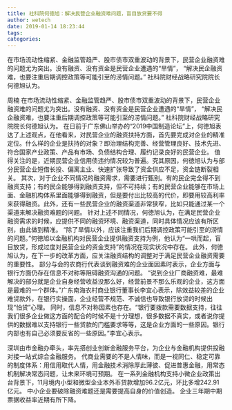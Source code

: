 ```yaml
---
title: 社科院何徳旭：解决民营企业融资难问题，盲目放贷要不得
author: wetech
date: 2019-01-14 18:23:44
tags: 
categories: 
---
```

在市场流动性缩紧、金融监管趋严、股市债市双重波动的背景下，民营企业融资难的问题尤为突出。没有融资、没有资金是民营企业遭遇的“旱情”， “解决民企融资难，也要注重后期调控政策等可能引至的涝情问题。” 社科院财经战略研究院院长何德旭认为。
<!-- more -->
周楠
在市场流动性缩紧、金融监管趋严、股市债市双重波动的背景下，民营企业融资难的问题尤为突出。没有融资、没有资金是民营企业遭遇的“旱情”， “解决民企融资难，也要注重后期调控政策等可能引至的涝情问题。” 社科院财经战略研究院院长何德旭认为。
在日前于广东佛山举办的“2019中国制造论坛”上，何徳旭表达了上述观点，在他看来，对民营企业的融资扶持方面，首先要完成对企业的精准定位。什么样的企业是扶持的对象？即治理结构完善、经营管理良好、技术先进、符合国家产业政策、产品有市场、负债结构合理、履约记录良好的民营企业。
值得关注的是，近期民营企业信用债违约情况较为普遍。究其原因，何徳旭认为与部分民营企业短借长投、偏离主业、快速扩张导致了资金供应不足，资金链断裂相关。
其次，对于企业不同情况的融资需求，需要进行甄别。有的民企完全得不到融资支持；有的民企能够得到融资支持，但不可持续；有的民营企业能够在市场上面、金融机构体系里面能够得到融资，但是要付出比较高的代价，即要用较高利率来获得融资。此外，还有一些民营企业的融资渠道非常狭窄，比如只能通过某一个渠道来解决融资难题的问题。
针对上述不同情况，何徳旭认为，在满足民营企业融资需求的时候，应提供不同的融资环境、融资渠道，同时具体情况应该有所区别，由此做到精准。
“除了旱情以外，应该注重我们后期调控政策可能引至的涝情的问题。”何徳旭以金融机构对民营企业提供融资支持为例，他认为“一哄而起，盲目放贷，形成过度对民营企业的资金支持”的情况在现实状况中存在。
此外，何徳旭认为，在下一步的改革方面，应关注融资结构的调整对于满足民营企业融资需要的重要性。
部分与会的农商行代表谈到融资难的企业面因素时表示，企业方面与银行方面仍存在信息不对称等阻碍融资沟通的问题。
“说到企业厂商融资难，最难解决的部分就是企业自身经营收益没那么好，经营前景不那么乐观的企业，这方面是最难的一个群体。”广东南海农村商业银行董事长李宜心表示，除效益较差的企业难贷款外，在银行实操面，企业经营不规范、不诚信也导致银行放贷的时候出现“怕贷”心理。
同时，信息不对称因素也存在。“银行要拨款需要数据支持，往往我们很多企业做这方面的配合的时候不是十分理想，很多数据不真实，或者说你提供的数据难以支持银行一些贷款的门槛要求等等，这是企业方面的一些原因。银行内部也有自己必须要反省的一些原因。”李宜心表示。
 
 
深圳由市金融办牵头，率先搭创业创新金融服务平台，为企业与金融机构提供投融对接一站式综合金融服务。
代商业需要的不是人情味，而是一视同仁、稳定可靠的制度体系：用信用取代人情，用金融技术消除厚此薄彼、促进普惠金融，用常态机制解决常态问题，让未来环境可预期。
在一系列金融机构支持小微企业政策出台背景下，11月境内小型和微型企业本外币贷款增加96.2亿元，环比多增242.91亿元。
中小企业要破除融资难题还是需要提高自身的价值创造。
企业三年期中期票据收益率近期有所下降。
